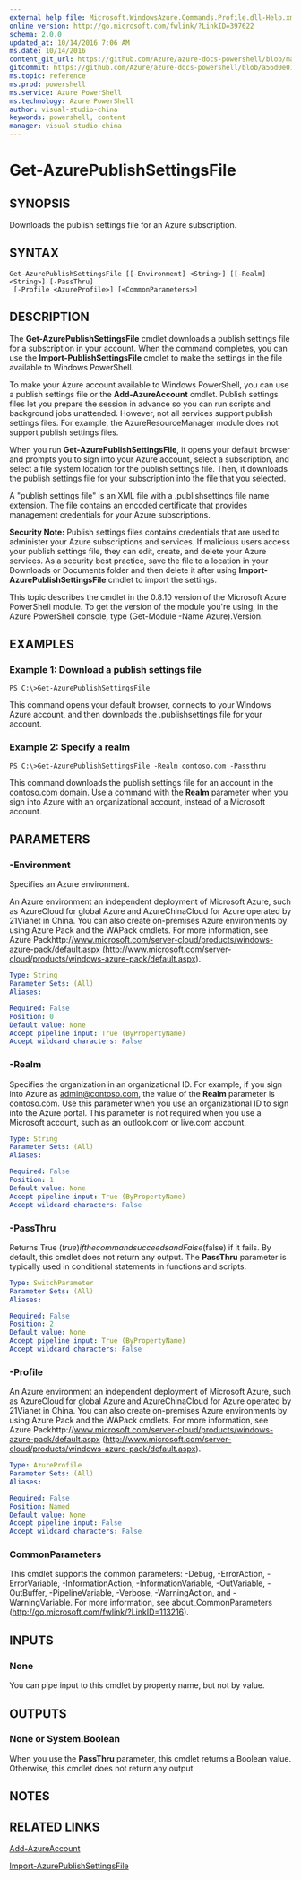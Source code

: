 ```yaml
---
external help file: Microsoft.WindowsAzure.Commands.Profile.dll-Help.xml
online version: http://go.microsoft.com/fwlink/?LinkID=397622
schema: 2.0.0
updated_at: 10/14/2016 7:06 AM
ms.date: 10/14/2016
content_git_url: https://github.com/Azure/azure-docs-powershell/blob/master/azureps-cmdlets-docs/ServiceManagement/Azure.Profile/v0.9.8/CmdletMDs/Get-AzurePublishSettingsFile.md
gitcommit: https://github.com/Azure/azure-docs-powershell/blob/a56d0e01e65c2c33aa2af13dd29addc94ead6e88/azureps-cmdlets-docs/ServiceManagement/Azure.Profile/v0.9.8/CmdletMDs/Get-AzurePublishSettingsFile.md
ms.topic: reference
ms.prod: powershell
ms.service: Azure PowerShell
ms.technology: Azure PowerShell
author: visual-studio-china
keywords: powershell, content
manager: visual-studio-china
---
```


# Get-AzurePublishSettingsFile

## SYNOPSIS
Downloads the publish settings file for an Azure subscription.

## SYNTAX

```
Get-AzurePublishSettingsFile [[-Environment] <String>] [[-Realm] <String>] [-PassThru]
 [-Profile <AzureProfile>] [<CommonParameters>]
```

## DESCRIPTION
The **Get-AzurePublishSettingsFile** cmdlet downloads a publish settings file for a subscription in your account.
When the command completes, you can use the **Import-PublishSettingsFile** cmdlet to make the settings in the file available to Windows PowerShell.

To make your Azure account available to Windows PowerShell, you can use a publish settings file or the **Add-AzureAccount** cmdlet.
Publish settings files let you prepare the session in advance so you can run scripts and background jobs unattended.
However, not all services support publish settings files.
For example, the AzureResourceManager module does not support publish settings files.

When you run **Get-AzurePublishSettingsFile**, it opens your default browser and prompts you to sign into your Azure account, select a subscription, and select a file system location for the publish settings file.
Then, it downloads the publish settings file for your subscription into the file that you selected.

A "publish settings file" is an XML file with a .publishsettings file name extension.
The file contains an encoded certificate that provides management credentials for your Azure subscriptions.

**Security Note:** Publish settings files contains credentials that are used to administer your Azure subscriptions and services.
If  malicious users access your publish settings file,  they can edit, create, and delete your Azure services.
As a security best practice, save the file to a location in your Downloads or Documents folder and then delete it after using **Import-AzurePublishSettingsFile** cmdlet to import the settings.

This topic describes the cmdlet in the 0.8.10 version of the Microsoft Azure PowerShell module.
To get the version of the module you're using, in the Azure PowerShell console, type (Get-Module -Name Azure).Version.

## EXAMPLES

### Example 1: Download a publish settings file
```
PS C:\>Get-AzurePublishSettingsFile
```

This command opens your default browser, connects to your Windows Azure account, and then downloads the .publishsettings file for your account.

### Example 2: Specify a realm
```
PS C:\>Get-AzurePublishSettingsFile -Realm contoso.com -Passthru
```

This command downloads the publish settings file for an account in the contoso.com domain.
Use a command with the **Realm** parameter when you sign into Azure with an organizational account, instead of a Microsoft account.

## PARAMETERS

### -Environment
Specifies an Azure environment.

An Azure environment an independent deployment of Microsoft Azure, such as AzureCloud for global Azure and AzureChinaCloud for Azure operated by 21Vianet in China.
You can also create on-premises Azure environments by using Azure Pack and the WAPack cmdlets.
For more information, see Azure Packhttp://www.microsoft.com/server-cloud/products/windows-azure-pack/default.aspx (http://www.microsoft.com/server-cloud/products/windows-azure-pack/default.aspx).

```yaml
Type: String
Parameter Sets: (All)
Aliases: 

Required: False
Position: 0
Default value: None
Accept pipeline input: True (ByPropertyName)
Accept wildcard characters: False
```

### -Realm
Specifies the organization in an organizational ID.
For example, if you sign into Azure as admin@contoso.com, the value of the **Realm** parameter is contoso.com.
Use this parameter when you use an organizational ID to sign into the Azure portal.
This parameter is not required when you use a Microsoft account, such as an outlook.com or live.com account.

```yaml
Type: String
Parameter Sets: (All)
Aliases: 

Required: False
Position: 1
Default value: None
Accept pipeline input: True (ByPropertyName)
Accept wildcard characters: False
```

### -PassThru
Returns True ($true) if the command succeeds and False ($false) if it fails.
By default, this cmdlet does not return any output.
The **PassThru** parameter is typically used in conditional statements in functions and scripts.

```yaml
Type: SwitchParameter
Parameter Sets: (All)
Aliases: 

Required: False
Position: 2
Default value: None
Accept pipeline input: True (ByPropertyName)
Accept wildcard characters: False
```

### -Profile
An Azure environment an independent deployment of Microsoft Azure, such as AzureCloud for global Azure and AzureChinaCloud for Azure operated by 21Vianet in China.
You can also create on-premises Azure environments by using Azure Pack and the WAPack cmdlets.
For more information, see Azure Packhttp://www.microsoft.com/server-cloud/products/windows-azure-pack/default.aspx (http://www.microsoft.com/server-cloud/products/windows-azure-pack/default.aspx).

```yaml
Type: AzureProfile
Parameter Sets: (All)
Aliases: 

Required: False
Position: Named
Default value: None
Accept pipeline input: False
Accept wildcard characters: False
```

### CommonParameters
This cmdlet supports the common parameters: -Debug, -ErrorAction, -ErrorVariable, -InformationAction, -InformationVariable, -OutVariable, -OutBuffer, -PipelineVariable, -Verbose, -WarningAction, and -WarningVariable. For more information, see about_CommonParameters (http://go.microsoft.com/fwlink/?LinkID=113216).

## INPUTS

### None
You can pipe input to this cmdlet by property name, but not by value.

## OUTPUTS

### None or System.Boolean
When you use the **PassThru** parameter, this cmdlet returns a Boolean value.
Otherwise, this cmdlet does not return any output

## NOTES

## RELATED LINKS

[Add-AzureAccount](.\Add-AzureAccount.md)

[Import-AzurePublishSettingsFile](.\Import-AzurePublishSettingsFile.md)

